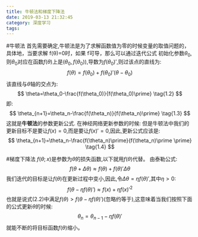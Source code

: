 ```yaml
---
title: 牛顿法和梯度下降法
date: 2019-03-13 21:32:45
category: 深度学习
tags:
---
```

#牛顿法
首先需要确定,牛顿法是为了求解函数值为零的时候变量的取值问题的，具体地，当要求解 f(θ)=0时，如果 f可导，那么可以通过迭代公式
初始化参数$\theta_0$,则$\theta_0$对应在函数$f(\theta)$上是$(\theta_0,f(\theta_0))$,导数为$f(\theta_0)\prime$,则过该点的直线为:
$$
f(\theta)=f(\theta_0)+f(\theta_0)\prime(\theta-\theta_0) \tag{1.1}
$$
该直线与$\theta$轴的交点为:
$$
\theta=\theta_0-\frac{f(\theta_0)}{f(\theta_0)\prime} \tag{1.2}
$$
即:
$$
\theta_{n+1}=\theta_n-\frac{f(\theta_n)}{f(\theta_n)\prime} \tag{1.3}
$$
这就是**牛顿法**的参数更新公式.
在神经网络更新参数的时候:
但是牛顿法中我们的更新目标不是要让$f(x)=0$,而是要让$f(x)\prime = 0$,因此,更新公式应该是:
$$
\theta_{n+1}=\theta_n-\frac{f(\theta_n)\prime}{f(\theta_n)\prime \prime} \tag{1.4}
$$

#梯度下降法
$f(\theta;x)$是参数为$\theta$的损失函数,以下就用$f(\theta)$代替。
由泰勒公式:
$$
f(\theta+\Delta \theta)≈f(\theta)+f(\theta)\prime \Delta \theta \tag{2.1}
$$
我们迭代的目标是让$f(\theta)$在更新过程中变小,因此,令$\Delta \theta = \eta f(\theta)\prime$,其中$\eta > 0$:
$$
f(\theta-\eta f(\theta)\prime) ≈ f(x)+\eta f(x)\prime ^2 \tag{2.2}
$$
也就是说式(2.2)中满足$f(\theta)>f(\theta-\eta f(\theta)\prime)$(忽略约等于),这意味着当我们按照下面的公式更新$\theta$的时候:
$$
\theta_n=\theta_{n-1}-\eta f(\theta)\prime \tag{2.3}
$$
就能不断的将目标函数$f(\theta)$缩小。